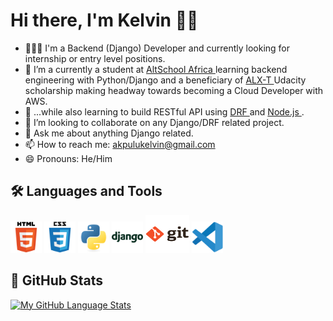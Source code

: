 <h1> Hi there, I'm Kelvin 👋🏼 </h1>


- 🙋🏽‍♂️ I'm a Backend (Django) Developer and currently looking for internship or entry level positions. 
- 🔭 I’m a currently a student at <a href="altschoolafrica.com"> AltSchool Africa </a> learning backend engineering with Python/Django and a beneficiary of <a href="alx-t.com"> ALX-T </a> Udacity scholarship making headway towards becoming a Cloud Developer with AWS.
- 🌱 ...while also learning to build RESTful API using <a href="https://django-rest-framework.org"> DRF </a> and <a href="nodejs.org"> Node.js </a>.
- 👬 I’m looking to collaborate on any Django/DRF related project.
- 💬 Ask me about anything Django related.
- 📫 How to reach me: akpulukelvin@gmail.com
- 😄 Pronouns: He/Him

## :hammer_and_wrench: Languages and Tools 

<div>
  <img src="https://github.com/devicons/devicon/blob/master/icons/html5/html5-original-wordmark.svg" title="HTML5" width="50" height="50"/>
  <img src="https://github.com/devicons/devicon/blob/master/icons/css3/css3-original-wordmark.svg" title="CSS3" width="50" height="50"/>
  <img src="https://github.com/devicons/devicon/blob/master/icons/python/python-original.svg" title="Python" **alt="Python" width="50" height="50"/>
  <img src="https://github.com/devicons/devicon/blob/master/icons/django/django-plain-wordmark.svg" title="Django" width="50" height="50"/>
  <img src="https://github.com/devicons/devicon/blob/master/icons/git/git-original-wordmark.svg" title="Git" **alt="Git" width="70" height="60"/>
  <img src="https://github.com/devicons/devicon/blob/master/icons/vscode/vscode-original.svg" title="VSCode" width="50" height="50"/>
</div>

## :stars: GitHub Stats </h2>

[![My GitHub Language Stats](https://github-readme-stats.vercel.app/api/top-langs/?username=Kelvxn&langs_count=5&theme=tokyonight)]()

<br>
